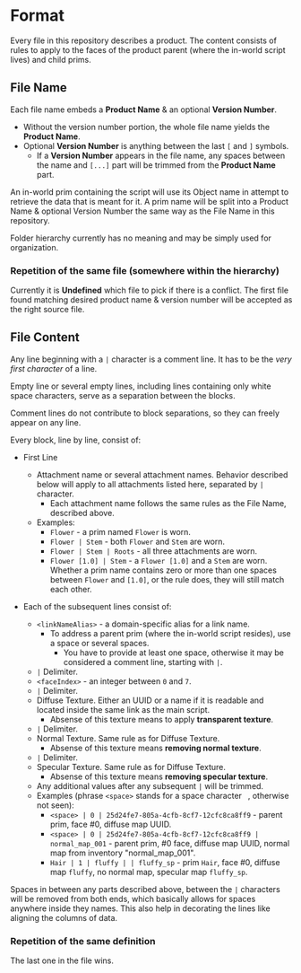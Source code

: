 # Format

Every file in this repository describes a product. The content consists of rules to apply to the faces of the product parent (where the in-world script lives) and child prims.

## File Name

Each file name embeds a **Product Name** & an optional **Version Number**.

* Without the version number portion, the whole file name yields the **Product Name**.
* Optional **Version Number** is anything between the last `[` and `]` symbols.
  * If a **Version Number** appears in the file name, any spaces between the name and `[...]` part will be trimmed from the **Product Name** part.

An in-world prim containing the script will use its Object name in attempt to retrieve the data that is meant for it. A prim name will be split into a Product Name & optional Version Number the same way as the File Name in this repository.

Folder hierarchy currently has no meaning and may be simply used for organization.

### Repetition of the same file (somewhere within the hierarchy)

Currently it is **Undefined** which file to pick if there is a conflict.
The first file found matching desired product name & version number will be accepted as the right source file.

## File Content

Any line beginning with a `|` character is a comment line. It has to be the _very first character_ of a line.

Empty line or several empty lines, including lines containing only white space characters, serve as a separation between the blocks.

Comment lines do not contribute to block separations, so they can freely appear on any line.

Every block, line by line, consist of:

* First Line
  * Attachment name or several attachment names. Behavior described below will apply to all attachments listed here, separated by `|` character.
    * Each attachment name follows the same rules as the File Name, described above.
  * Examples:
    * `Flower` - a prim named `Flower` is worn.
    * `Flower | Stem` - both `Flower` and `Stem` are worn.
    * `Flower | Stem | Roots` - all three attachments are worn.
    * `Flower [1.0] | Stem` - a `Flower [1.0]` and a `Stem` are worn. Whether a prim name contains zero or more than one spaces between `Flower` and `[1.0]`, or the rule does, they will still match each other.

* Each of the subsequent lines consist of:
  * `<linkNameAlias>` - a domain-specific alias for a link name.
    * To address a parent prim (where the in-world script resides), use a space or several spaces.
      * You have to provide at least one space, otherwise it may be considered a comment line, starting with `|`.
  * `|` Delimiter.
  * `<faceIndex>` - an integer between `0` and `7`.
  * `|` Delimiter.
  * Diffuse Texture. Either an UUID or a name if it is readable and located inside the same link as the main script.
    * Absense of this texture means to apply **transparent texture**.
  * `|` Delimiter.
  * Normal Texture. Same rule as for Diffuse Texture.
    * Absense of this texture means **removing normal texture**. 
  * `|` Delimiter.
  * Specular Texture. Same rule as for Diffuse Texture.
    * Absense of this texture means **removing specular texture**.
  * Any additional values after any subsequent `|` will be trimmed.
  * Examples (phrase `<space>` stands for a space character ` `, otherwise not seen):
    * `<space> | 0 | 25d24fe7-805a-4cfb-8cf7-12cfc8ca8ff9` - parent prim, face #0, diffuse map UUID.
    * `<space> | 0 | 25d24fe7-805a-4cfb-8cf7-12cfc8ca8ff9 | normal_map_001` - parent prim, #0 face, diffuse map UUID, normal map from inventory "normal_map_001".
    * `Hair | 1 | fluffy | | fluffy_sp` - prim `Hair`, face #0, diffuse map `fluffy`, no normal map, specular map `fluffy_sp`.

Spaces in between any parts described above, between the `|` characters will be removed from both ends, which basically allows for spaces anywhere inside they names. This also help in decorating the lines like aligning the columns of data.


### Repetition of the same definition

The last one in the file wins.

